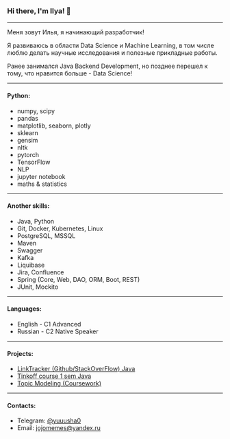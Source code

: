 ### Hi there, I'm Ilya! 👋
---
Меня зовут Илья, я начинающий разработчик!

Я развиваюсь в области Data Science и Machine Learning, в том числе люблю делать научные исследования и полезные прикладные работы.

Ранее занимался Java Backend Development, но позднее перешел к тому, что нравится больше - Data Science!

---
#### Python:
- numpy, scipy
- pandas
- matplotlib, seaborn, plotly
- sklearn
- gensim
- nltk
- pytorch
- TensorFlow
- NLP
- jupyter notebook
- maths & statistics
---
#### Another skills:
- Java, Python
- Git, Docker, Kubernetes, Linux
- PostgreSQL, MSSQL
- Maven
- Swagger
- Kafka
- Liquibase
- Jira, Confluence
- Spring (Core, Web, DAO, ORM, Boot, REST)
- JUnit, Mockito
---
#### Languages:
- English - C1 Advanced
- Russian - C2 Native Speaker
---
#### Projects:
- [LinkTracker (Github/StackOverFlow) Java](https://github.com/yuuusha/java-course-2023-backend)
- [Tinkoff course 1 sem Java](https://github.com/yuuusha/java-course-2023)
- [Topic Modeling (Coursework)](https://github.com/yuuusha/topic-modeling)
---
#### Contacts:
- Telegram: [@yuuusha0](https://t.me/yuuusha0)
- Email: jojomemes@yandex.ru
